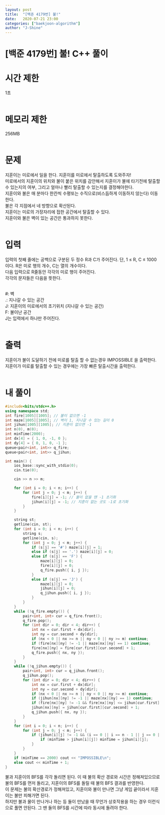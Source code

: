```yaml
---
layout: post
title:  "[백준 4179번] 불!"
date:   2020-07-21 23:00
categories: ["baekjoon-algorithm"]
author: "J-Shine"
---
```

# \[백준 4179번] 불! C++ 풀이
# 시간 제한
1초<br><br>

# 메모리 제한
256MB<br><br>

# 문제  
지훈이는 미로에서 일을 한다. 지훈이를 미로에서 탈출하도록 도와주자!<br>
미로에서의 지훈이의 위치와 불이 붙은 위치를 감안해서 지훈이가 불에 타기전에 탈출할 수 있는지의 여부, 그리고 얼마나 빨리 탈출할 수 있는지를 결정해야한다.<br>
지훈이와 불은 매 분마다 한칸씩 수평또는 수직으로(비스듬하게 이동하지 않는다) 이동한다.<br>
불은 각 지점에서 네 방향으로 확산된다.<br>
지훈이는 미로의 가장자리에 접한 공간에서 탈출할 수 있다.<br>
지훈이와 불은 벽이 있는 공간은 통과하지 못한다.<br><br>

# 입력  
입력의 첫째 줄에는 공백으로 구분된 두 정수 R과 C가 주어진다. 단, 1 ≤ R, C ≤ 1000 이다. R은 미로 행의 개수, C는 열의 개수이다.<br>
다음 입력으로 R줄동안 각각의 미로 행이 주어진다.<br>
각각의 문자들은 다음을 뜻한다.<br><br>

#: 벽<br>
.: 지나갈 수 있는 공간<br>
J: 지훈이의 미로에서의 초기위치 (지나갈 수 있는 공간)<br>
F: 불이난 공간<br>
J는 입력에서 하나만 주어진다.<br><br>

# 출력  
지훈이가 불이 도달하기 전에 미로를 탈출 할 수 없는경우 IMPOSSIBLE 을 출력한다.<br>
지훈이가 미로를 탈출할 수 있는 경우에는 가장 빠른 탈출시간을 출력한다.<br><br>

# 내 풀이

```c++
#include<bits/stdc++.h>
using namespace std;
int fire[1005][1005]; // 불이 없으면 -1
int maze[1005][1005]; // 벽이 1, 지나갈 수 있는 길이 0
int jihun[1005][1005]; // 지훈이 없으면 -1
int n(0), m(0);
int minTime(2000);
int dx[4] = { 1, 0, -1, 0 };
int dy[4] = { 0, 1, 0, -1 };
queue<pair<int, int>> q_fire;
queue<pair<int, int>> q_jihun;

int main() {
	ios_base::sync_with_stdio(0);
	cin.tie(0);

	cin >> n >> m;

	for (int i = 0; i < n; i++) {
		for (int j = 0; j < m; j++) {
			fire[i][j] = -1; // 불이 없을 땐 -1 초기화
			jihun[i][j] = -1; // 지훈이 없는 곳도 -1로 초기화
		}
	}

	string st;
	getline(cin, st);
	for (int i = 0; i < n; i++) {
		string s;
		getline(cin, s);
		for (int j = 0; j < m; j++) {
			if (s[j] == '#') maze[i][j] = 1;
			else if (s[j] == '.') maze[i][j] = 0;
			else if (s[j] == 'F') {
				maze[i][j] = 0;
				fire[i][j] = 0;
				q_fire.push({ i, j });
			}
			else if (s[j] == 'J') {
				maze[i][j] = 0;
				jihun[i][j] = 0;
				q_jihun.push({ i, j });
			}
		}
	}
	while (!q_fire.empty()) {
		pair<int, int> cur = q_fire.front();
		q_fire.pop();
		for (int dir = 0; dir < 4; dir++) {
			int nx = cur.first + dx[dir];
			int ny = cur.second + dy[dir];
			if (nx < 0 || nx >= n || ny < 0 || ny >= m) continue;
			if (fire[nx][ny] != -1 || maze[nx][ny] == 1) continue;
			fire[nx][ny] = fire[cur.first][cur.second] + 1;
			q_fire.push({ nx, ny });
		}
	}
	while (!q_jihun.empty()) {
		pair<int, int> cur = q_jihun.front();
		q_jihun.pop();
		for (int dir = 0; dir < 4; dir++) {
			int nx = cur.first + dx[dir];
			int ny = cur.second + dy[dir];
			if (nx < 0 || nx >= n || ny < 0 || ny >= m) continue;
			if (jihun[nx][ny] != -1 || maze[nx][ny] == 1) continue;
			if (fire[nx][ny] != -1 && fire[nx][ny] <= jihun[cur.first][cur.second] + 1) continue; 
			jihun[nx][ny] = jihun[cur.first][cur.second] + 1;
			q_jihun.push({ nx, ny });
		}
	}
	for (int i = 0; i < n; i++) {
		for (int j = 0; j < m; j++) {
			if (jihun[i][j] != -1 && (i == 0 || i == n - 1 || j == 0 || j == m - 1)) {
				if (minTime > jihun[i][j]) minTime = jihun[i][j];
			}
		}
	}
	if (minTime == 2000) cout << "IMPOSSIBLE\n";
	else cout << minTime + 1;
}
```
불과 지훈이의 BFS를 각각 돌리면 된다. 이 때 불의 확산 경로와 시간은 정해져있으므로 불의 BFS를 먼저 돌리고, 지훈이의 BFS를 돌릴 때 불의 BFS 결과를 반영한다.<br>
이 문제는 불의 확산경로가 정해져있고, 지훈이와 불이 만나면 그냥 게임 끝이라서 지훈이는 불만 피해가면 된다.<br>
하지만 불과 물이 만나거나 하는 등 둘이 만났을 때 무언가 상호작용을 하는 경우 이런식으로 풀면 안된다. 그 땐 둘의 BFS를 시간에 따라 동시에 돌려야 한다.<br>

